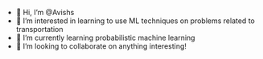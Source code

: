 - 👋 Hi, I’m @Avishs
- 👀 I’m interested in learning to use ML techniques on problems related to transportation
- 🌱 I’m currently learning probabilistic machine learning
- 💞️ I’m looking to collaborate on anything interesting!

<!---
Avishs/Avishs is a ✨ special ✨ repository because its `README.md` (this file) appears on your GitHub profile.
You can click the Preview link to take a look at your changes.
--->
